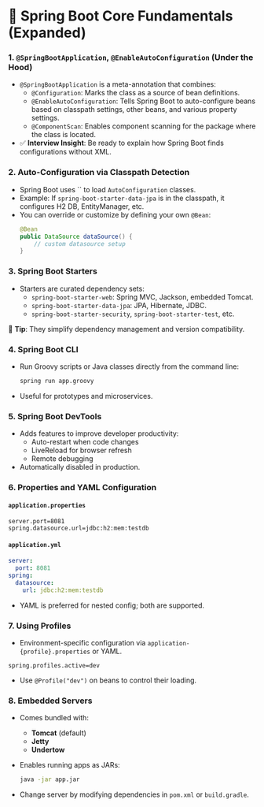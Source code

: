 # 🌱 Spring Boot Core Fundamentals (Expanded)

### 1. `@SpringBootApplication`, `@EnableAutoConfiguration` (Under the Hood)

- `@SpringBootApplication` is a meta-annotation that combines:
  - `@Configuration`: Marks the class as a source of bean definitions.
  - `@EnableAutoConfiguration`: Tells Spring Boot to auto-configure beans based on classpath settings, other beans, and various property settings.
  - `@ComponentScan`: Enables component scanning for the package where the class is located.
- ✅ **Interview Insight**: Be ready to explain how Spring Boot finds configurations without XML.

### 2. Auto-Configuration via Classpath Detection

- Spring Boot uses `` to load `AutoConfiguration` classes.
- Example: If `spring-boot-starter-data-jpa` is in the classpath, it configures H2 DB, EntityManager, etc.
- You can override or customize by defining your own `@Bean`:
  ```java
  @Bean
  public DataSource dataSource() {
      // custom datasource setup
  }
  ```

### 3. Spring Boot Starters

- Starters are curated dependency sets:
  - `spring-boot-starter-web`: Spring MVC, Jackson, embedded Tomcat.
  - `spring-boot-starter-data-jpa`: JPA, Hibernate, JDBC.
  - `spring-boot-starter-security`, `spring-boot-starter-test`, etc.

📝 **Tip**: They simplify dependency management and version compatibility.

### 4. Spring Boot CLI

- Run Groovy scripts or Java classes directly from the command line:
  ```bash
  spring run app.groovy
  ```
- Useful for prototypes and microservices.

### 5. Spring Boot DevTools

- Adds features to improve developer productivity:
  - Auto-restart when code changes
  - LiveReload for browser refresh
  - Remote debugging
- Automatically disabled in production.

### 6. Properties and YAML Configuration

#### `application.properties`

```properties
server.port=8081
spring.datasource.url=jdbc:h2:mem:testdb
```

#### `application.yml`

```yaml
server:
  port: 8081
spring:
  datasource:
    url: jdbc:h2:mem:testdb
```

- YAML is preferred for nested config; both are supported.

### 7. Using Profiles

- Environment-specific configuration via `application-{profile}.properties` or YAML.

```properties
spring.profiles.active=dev
```

- Use `@Profile("dev")` on beans to control their loading.

### 8. Embedded Servers

- Comes bundled with:

  - **Tomcat** (default)
  - **Jetty**
  - **Undertow**

- Enables running apps as JARs:

  ```bash
  java -jar app.jar
  ```

- Change server by modifying dependencies in `pom.xml` or `build.gradle`.
